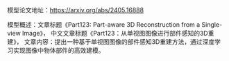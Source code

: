 模型论文地址：https://arxiv.org/abs/2405.16888

模型概述：文章标题《Part123: Part-aware 3D Reconstruction from a Single-view Image》，
中文文章标题《Part123：从单视图图像进行部件感知的3D重建》，
文章内容：提出一种基于单视图图像的部件感知3D重建方法，通过深度学习实现图像中物体部件的高效建模。
